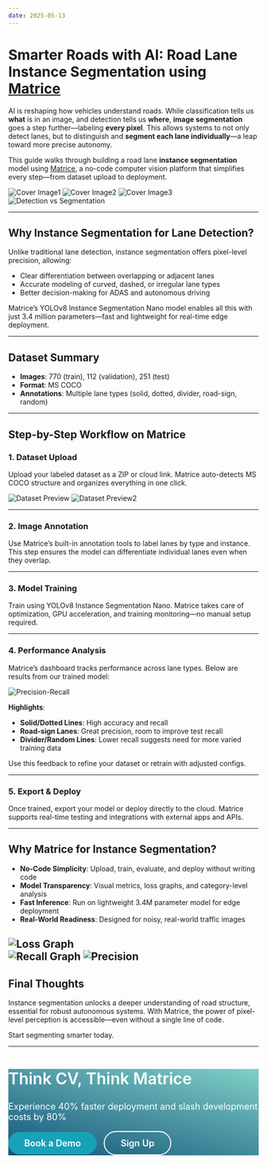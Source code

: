 ```yaml
---
date: 2025-05-13
---
```


<meta title="Road Lane Instance Segmentation"
      description="Discover how instance segmentation enables precise road lane understanding for autonomous vehicles using Matrice's no-code computer vision platform.">
<meta name="keywords" content="Matrice AI, instance segmentation, lane detection, road safety, autonomous vehicles, ADAS, YOLOv8, model training, dataset annotation, no-code AI, real-time perception, computer vision, model deployment, model inference">

# Smarter Roads with AI: Road Lane Instance Segmentation using [Matrice](https://matrice.ai)

AI is reshaping how vehicles understand roads. While classification tells us **what** is in an image, and detection tells us **where**, **image segmentation** goes a step further—labeling **every pixel**. This allows systems to not only detect lanes, but to distinguish and **segment each lane individually**—a leap toward more precise autonomy.

This guide walks through building a road lane **instance segmentation** model using [Matrice](https://matrice.ai), a no-code computer vision platform that simplifies every step—from dataset upload to deployment.

![Cover Image1](./images/RoadLaneInstanceSeg_download1.png)
![Cover Image2](./images/RoadLaneInstanceSeg_download2.png)
![Cover Image3](./images/RoadLaneInstanceSeg_download3.png)
![Detection vs Segmentation](./images/segmentation_vs_detection.png)

---

## Why Instance Segmentation for Lane Detection?

Unlike traditional lane detection, instance segmentation offers pixel-level precision, allowing:

- Clear differentiation between overlapping or adjacent lanes  
- Accurate modeling of curved, dashed, or irregular lane types  
- Better decision-making for ADAS and autonomous driving

Matrice’s YOLOv8 Instance Segmentation Nano model enables all this with just 3.4 million parameters—fast and lightweight for real-time edge deployment.

---

## Dataset Summary

- **Images**: 770 (train), 112 (validation), 251 (test)  
- **Format**: MS COCO  
- **Annotations**: Multiple lane types (solid, dotted, divider, road-sign, random)

---

## Step-by-Step Workflow on Matrice

### 1. Dataset Upload

Upload your labeled dataset as a ZIP or cloud link. Matrice auto-detects MS COCO structure and organizes everything in one click.

![Dataset Preview](./images/RoadLaneInstanceSeg_Dataset.png)
![Dataset Preview2](./images/RoadLaneInstanceSeg_Dataset2.png)

---

### 2. Image Annotation

Use Matrice’s built-in annotation tools to label lanes by type and instance. This step ensures the model can differentiate individual lanes even when they overlap.

---

### 3. Model Training

Train using YOLOv8 Instance Segmentation Nano. Matrice takes care of optimization, GPU acceleration, and training monitoring—no manual setup required.

---

### 4. Performance Analysis

Matrice’s dashboard tracks performance across lane types. Below are results from our trained model:

![Precision-Recall](./images/RoadLaneInstanceSeg_PrecisionRecall.png)

**Highlights**:

- **Solid/Dotted Lines**: High accuracy and recall  
- **Road-sign Lanes**: Great precision, room to improve test recall  
- **Divider/Random Lines**: Lower recall suggests need for more varied training data

Use this feedback to refine your dataset or retrain with adjusted configs.

---

### 5. Export & Deploy

Once trained, export your model or deploy directly to the cloud. Matrice supports real-time testing and integrations with external apps and APIs.

---

## Why Matrice for Instance Segmentation?

- **No-Code Simplicity**: Upload, train, evaluate, and deploy without writing code  
- **Model Transparency**: Visual metrics, loss graphs, and category-level analysis  
- **Fast Inference**: Run on lightweight 3.4M parameter model for edge deployment  
- **Real-World Readiness**: Designed for noisy, real-world traffic images

![Loss Graph](./images/RoadLaneInstanceSeg_PrecisionLossGraph.png)  
![Recall Graph](./images/RoadLaneInstanceSeg_RecallGraph.png)
![Precision](./images/RoadLaneInstanceSeg_Precision.png)
---

## Final Thoughts

Instance segmentation unlocks a deeper understanding of road structure, essential for robust autonomous systems. With Matrice, the power of pixel-level perception is accessible—even without a single line of code.

Start segmenting smarter today.

---

<!-- Footer CTA -->
<div class="py-lg-16 py-10 rounded py-2"  style="background-image: linear-gradient(15deg, #13547a 0%, #80d0c7 100%);">
  <div class="container p-2">
    <!-- row -->
    <div class="row justify-content-center text-center">
      <div class="col-md-9 col-12">
        <!-- heading -->
        <h2 class="my-0" style="color: #fff; font-size: 32px; font-weight: 600;">Think CV, Think Matrice</h2>
        <p class="px-lg-8 py-2 my-0" style="color: #fff; font-size: 18px;">Experience 40% faster deployment and slash development costs by 80%</p>
        <!-- buttons -->
        <div class="d-grid d-md-block">
          <a href="https://matrice.ai/#/demo" class="btn btn-primary mb-2 mb-md-0" 
            style="padding: 12px 32px; font-size: 18px; font-weight: 600; border-radius: 30px; background-color: #17a2b8; border: none; color: #fff; text-align: center; display: inline-block; text-decoration: none; transition: all 0.3s ease; margin-right: 10px;">
            Book a Demo
          </a>
          <a href="https://app.matrice.ai/sign-up" class="btn" 
            style="padding: 12px 32px; font-size: 18px; font-weight: 600; border-radius: 30px; border: 2px solid #fff; color: #fff; text-align: center; display: inline-block; text-decoration: none; transition: all 0.3s ease;">
            Sign Up
          </a>
        </div>
      </div>
    </div>
  </div>
</div>
